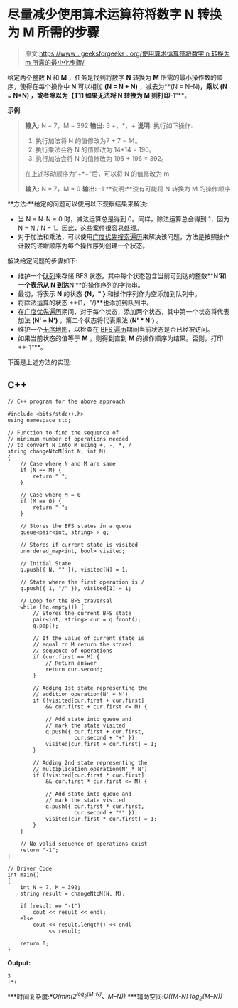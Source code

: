 # 尽量减少使用算术运算符将数字 N 转换为 M 所需的步骤

> 原文:[https://www . geeksforgeeks . org/使用算术运算符将数字 n 转换为 m 所需的最小化步骤/](https://www.geeksforgeeks.org/minimize-steps-required-to-convert-number-n-to-m-using-arithmetic-operators/)

给定两个整数 **N** 和 **M** ，任务是找到将数字 **N** 转换为 **M** 所需的最小操作数的顺序，使得在每个操作中 **N** 可以相加 **(N = N + N)** ，减去为**(N = N–N)**，乘以 **(N = N*N)** ，或者除以为【T11 如果无法将 **N** 转换为 **M** 则打印**-1”**。

**示例:**

> **输入:** N = 7，M = 392
> **输出:** 3
> +，*，+
> **说明:**
> 执行如下操作:
> 
> 1.  执行加法将 N 的值修改为7 + 7 = 14。
> 2.  执行乘法会将 N 的值修改为 14*14 = 196。
> 3.  执行加法会将 N 的值修改为 196 + 196 = 392。
> 
> 在上述移动顺序为“+*+”后，可以将 N 的值修改为 m
> 
> **输入:** N = 7，M = 9
> **输出:** -1
> **说明:**没有可能将 N 转换为 M 的操作顺序

**方法:**给定的问题可以使用以下观察结果来解决:

*   当 N = N–N = 0 时，减法运算总是得到 0。同样，除法运算总会得到 1，因为 N = N / N = 1。因此，这些案件很容易处理。
*   对于加法和乘法，可以使用[广度优先搜索遍历](https://www.geeksforgeeks.org/breadth-first-search-or-bfs-for-a-graph/)来解决该问题，方法是按照操作计数的递增顺序为每个操作序列创建一个状态。

解决给定问题的步骤如下:

*   维护一个[队列](https://www.geeksforgeeks.org/queue-data-structure/)来存储 BFS 状态，其中每个状态包含当前可到达的整数**N’**和一个表示从 **N** 到达**N’**的操作序列的字符串。
*   最初，将表示 **N** 的状态 **{N，" }** 和操作序列作为空添加到队列中。
*   将除法运算的状态 **{1，"/}**也添加到队列中。
*   在[广度优先遍历](https://www.geeksforgeeks.org/breadth-first-search-or-bfs-for-a-graph/)期间，对于每个状态，添加两个状态，其中第一个状态将代表加法 **(N' + N')** ，第二个状态将代表乘法 **(N' * N')** 。
*   维护一个[无序地图](https://www.geeksforgeeks.org/unordered_map-in-stl-and-its-applications/)，以检查在 [BFS 遍历](https://www.geeksforgeeks.org/breadth-first-search-or-bfs-for-a-graph/)期间当前状态是否已经被访问。
*   如果当前状态的值等于 **M** ，则得到直到 **M** 的操作顺序为结果。否则，打印**-1”**。

下面是上述方法的实现:

## C++

```
// C++ program for the above approach

#include <bits/stdc++.h>
using namespace std;

// Function to find the sequence of
// minimum number of operations needed
// to convert N into M using +, -, *, /
string changeNtoM(int N, int M)
{
    // Case where N and M are same
    if (N == M) {
        return " ";
    }

    // Case where M = 0
    if (M == 0) {
        return "-";
    }

    // Stores the BFS states in a queue
    queue<pair<int, string> > q;

    // Stores if current state is visited
    unordered_map<int, bool> visited;

    // Initial State
    q.push({ N, "" }), visited[N] = 1;

    // State where the first operation is /
    q.push({ 1, "/" }), visited[1] = 1;

    // Loop for the BFS traversal
    while (!q.empty()) {
        // Stores the current BFS state
        pair<int, string> cur = q.front();
        q.pop();

        // If the value of current state is
        // equal to M return the stored
        // sequence of operations
        if (cur.first == M) {
            // Return answer
            return cur.second;
        }

        // Adding 1st state representing the
        // addition operation(N' + N')
        if (!visited[cur.first + cur.first]
            && cur.first + cur.first <= M) {

            // Add state into queue and
            // mark the state visited
            q.push({ cur.first + cur.first,
                     cur.second + "+" });
            visited[cur.first + cur.first] = 1;
        }

        // Adding 2nd state representing the
        // multiplication operation(N' * N')
        if (!visited[cur.first * cur.first]
            && cur.first * cur.first <= M) {

            // Add state into queue and
            // mark the state visited
            q.push({ cur.first * cur.first,
                     cur.second + "*" });
            visited[cur.first * cur.first] = 1;
        }
    }

    // No valid sequence of operations exist
    return "-1";
}

// Driver Code
int main()
{
    int N = 7, M = 392;
    string result = changeNtoM(N, M);

    if (result == "-1")
        cout << result << endl;
    else
        cout << result.length() << endl
             << result;

    return 0;
}
```

**Output:** 

```
3
+*+
```

***时间复杂度:**O(min(2<sup>log</sup><sub><sup>2</sup></sub><sup>(M–N)</sup>、M–N))*
***辅助空间:**O((M-N)* log<sub>2</sub>(M–N))*